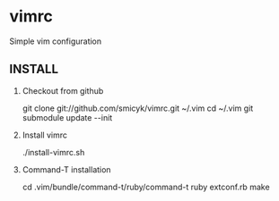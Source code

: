 # vimrc
Simple vim configuration

INSTALL
----------------

1. Checkout from github

	git clone git://github.com/smicyk/vimrc.git ~/.vim
	cd ~/.vim
	git submodule update --init

2. Install vimrc

	./install-vimrc.sh

3. Command-T installation

	cd .vim/bundle/command-t/ruby/command-t
	ruby extconf.rb
	make
